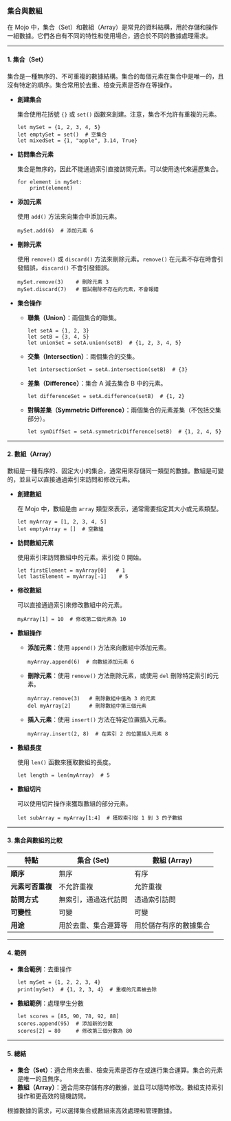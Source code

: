 ### **集合與數組**

在 Mojo 中，集合（Set）和數組（Array）是常見的資料結構，用於存儲和操作一組數據。它們各自有不同的特性和使用場合，適合於不同的數據處理需求。

---

#### **1. 集合（Set）**

集合是一種無序的、不可重複的數據結構。集合的每個元素在集合中是唯一的，且沒有特定的順序。集合常用於去重、檢查元素是否存在等操作。

- **創建集合**

  集合使用花括號 `{}` 或 `set()` 函數來創建。注意，集合不允許有重複的元素。

  ```mojo
  let mySet = {1, 2, 3, 4, 5}
  let emptySet = set()  # 空集合
  let mixedSet = {1, "apple", 3.14, True}
  ```

- **訪問集合元素**

  集合是無序的，因此不能通過索引直接訪問元素。可以使用迭代來遍歷集合。

  ```mojo
  for element in mySet:
      print(element)
  ```

- **添加元素**

  使用 `add()` 方法來向集合中添加元素。

  ```mojo
  mySet.add(6)  # 添加元素 6
  ```

- **刪除元素**

  使用 `remove()` 或 `discard()` 方法來刪除元素。`remove()` 在元素不存在時會引發錯誤，`discard()` 不會引發錯誤。

  ```mojo
  mySet.remove(3)    # 刪除元素 3
  mySet.discard(7)   # 嘗試刪除不存在的元素，不會報錯
  ```

- **集合操作**

  - **聯集（Union）**：兩個集合的聯集。
  
    ```mojo
    let setA = {1, 2, 3}
    let setB = {3, 4, 5}
    let unionSet = setA.union(setB)  # {1, 2, 3, 4, 5}
    ```

  - **交集（Intersection）**：兩個集合的交集。
  
    ```mojo
    let intersectionSet = setA.intersection(setB)  # {3}
    ```

  - **差集（Difference）**：集合 A 減去集合 B 中的元素。
  
    ```mojo
    let differenceSet = setA.difference(setB)  # {1, 2}
    ```

  - **對稱差集（Symmetric Difference）**：兩個集合的元素差集（不包括交集部分）。
  
    ```mojo
    let symDiffSet = setA.symmetricDifference(setB)  # {1, 2, 4, 5}
    ```

---

#### **2. 數組（Array）**

數組是一種有序的、固定大小的集合，通常用來存儲同一類型的數據。數組是可變的，並且可以直接通過索引來訪問和修改元素。

- **創建數組**

  在 Mojo 中，數組是由 `array` 類型來表示，通常需要指定其大小或元素類型。

  ```mojo
  let myArray = [1, 2, 3, 4, 5]
  let emptyArray = []  # 空數組
  ```

- **訪問數組元素**

  使用索引來訪問數組中的元素。索引從 0 開始。

  ```mojo
  let firstElement = myArray[0]   # 1
  let lastElement = myArray[-1]    # 5
  ```

- **修改數組**

  可以直接通過索引來修改數組中的元素。

  ```mojo
  myArray[1] = 10  # 修改第二個元素為 10
  ```

- **數組操作**

  - **添加元素**：使用 `append()` 方法來向數組中添加元素。
  
    ```mojo
    myArray.append(6)  # 向數組添加元素 6
    ```

  - **刪除元素**：使用 `remove()` 方法刪除元素，或使用 `del` 刪除特定索引的元素。
  
    ```mojo
    myArray.remove(3)   # 刪除數組中值為 3 的元素
    del myArray[2]      # 刪除數組中第三個元素
    ```

  - **插入元素**：使用 `insert()` 方法在特定位置插入元素。
  
    ```mojo
    myArray.insert(2, 8)  # 在索引 2 的位置插入元素 8
    ```

- **數組長度**

  使用 `len()` 函數來獲取數組的長度。

  ```mojo
  let length = len(myArray)  # 5
  ```

- **數組切片**

  可以使用切片操作來獲取數組的部分元素。

  ```mojo
  let subArray = myArray[1:4]  # 獲取索引從 1 到 3 的子數組
  ```

---

#### **3. 集合與數組的比較**

| 特點              | 集合 (Set)             | 數組 (Array)             |
|-------------------|------------------------|--------------------------|
| **順序**          | 無序                   | 有序                     |
| **元素可否重複**  | 不允許重複             | 允許重複                 |
| **訪問方式**      | 無索引，通過迭代訪問   | 透過索引訪問             |
| **可變性**        | 可變                   | 可變                     |
| **用途**          | 用於去重、集合運算等   | 用於儲存有序的數據集合   |

---

#### **4. 範例**

- **集合範例**：去重操作

  ```mojo
  let mySet = {1, 2, 2, 3, 4}
  print(mySet)  # {1, 2, 3, 4}  # 重複的元素被去除
  ```

- **數組範例**：處理學生分數

  ```mojo
  let scores = [85, 90, 78, 92, 88]
  scores.append(95)  # 添加新的分數
  scores[2] = 80     # 修改第三個分數為 80
  ```

---

#### **5. 總結**

- **集合（Set）**：適合用來去重、檢查元素是否存在或進行集合運算。集合的元素是唯一的且無序。
- **數組（Array）**：適合用來存儲有序的數據，並且可以隨時修改。數組支持索引操作和更高效的隨機訪問。

根據數據的需求，可以選擇集合或數組來高效處理和管理數據。